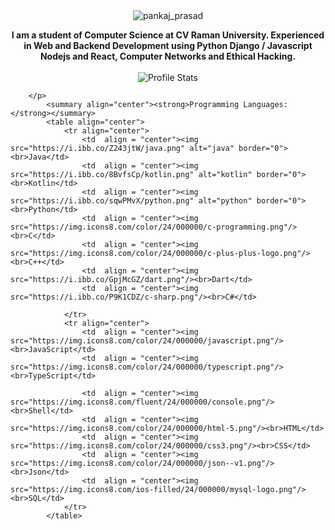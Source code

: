 <div align="center" width="100%">
            <img src="https://i.ibb.co/mRZJgFZ/backgroudlogo.webp" alt="pankaj_prasad" border="0"/>
        </div>
        <p align="center">
            <strong>I am a student of Computer Science at CV Raman University. Experienced in Web and Backend Development using Python Django / Javascript Nodejs and React, Computer Networks and Ethical Hacking.</strong><br><br>
            <img src="https://github-readme-stats.vercel.app/api?username=pankajninjasec&show_icons=true&hide_border=true" alt="Profile Stats"/>
        
        </p>
            <summary align="center"><strong>Programming Languages:</strong></summary>
            <table align="center">
                <tr align="center">
                    <td  align = "center"><img src="https://i.ibb.co/Z243jtW/java.png" alt="java" border="0"><br>Java</td>
                    <td  align = "center"><img src="https://i.ibb.co/8BvfsCp/kotlin.png" alt="kotlin" border="0"><br>Kotlin</td>
                    <td  align = "center"><img src="https://i.ibb.co/sqwPMvX/python.png" alt="python" border="0"><br>Python</td>
                    <td  align = "center"><img src="https://img.icons8.com/color/24/000000/c-programming.png"/><br>C</td>
                    <td  align = "center"><img src="https://img.icons8.com/color/24/000000/c-plus-plus-logo.png"/><br>C++</td>
                    <td  align = "center"><img src="https://i.ibb.co/GpjMcGZ/dart.png"/><br>Dart</td>
                    <td  align = "center"><img src="https://i.ibb.co/P9K1CDZ/c-sharp.png"/><br>C#</td>
            
                </tr>
                <tr align="center">
                    <td  align = "center"><img src="https://img.icons8.com/color/24/000000/javascript.png"/><br>JavaScript</td>
                    <td  align = "center"><img src="https://img.icons8.com/color/24/000000/typescript.png"/><br>TypeScript</td>
                    
                    <td  align = "center"><img src="https://img.icons8.com/fluent/24/000000/console.png"/><br>Shell</td>
                    <td  align = "center"><img src="https://img.icons8.com/color/24/000000/html-5.png"/><br>HTML</td>
                    <td  align = "center"><img src="https://img.icons8.com/color/24/000000/css3.png"/><br>CSS</td>
                    <td  align = "center"><img src="https://img.icons8.com/color/24/000000/json--v1.png"/><br>Json</td>
                    <td  align = "center"><img src="https://img.icons8.com/ios-filled/24/000000/mysql-logo.png"/><br>SQL</td>
                </tr>
            </table>
            
